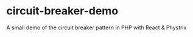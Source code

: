 # circuit-breaker-demo
A small demo of the circuit breaker pattern in PHP with React &amp; Phystrix
